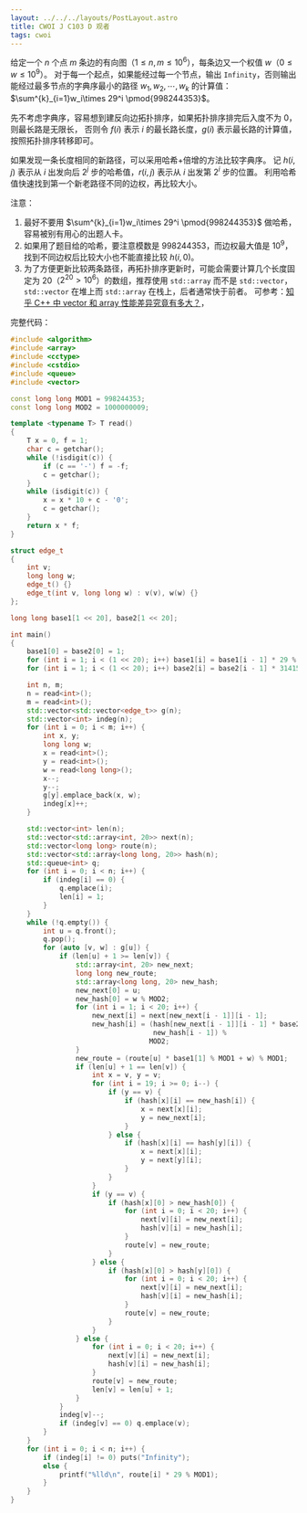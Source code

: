 ```yaml
---
layout: ../../../layouts/PostLayout.astro
title: CWOI J C103 D 观者
tags: cwoi
---
```


给定一个 $n$ 个点 $m$ 条边的有向图（$1 \le n, m \le 10^6$），每条边又一个权值 $w$（$0 \le w \le 10^9$）。
对于每一个起点，如果能经过每一个节点，输出 `Infinity`，否则输出能经过最多节点的字典序最小的路径 $w_1,w_2,\cdots,w_k$ 的计算值：
$\sum^{k}_{i=1}w_i\times 29^i \pmod{998244353}$。

先不考虑字典序，容易想到建反向边拓扑排序，如果拓扑排序排完后入度不为 0，则最长路是无限长，
否则令 $f(i)$ 表示 $i$ 的最长路长度，$g(i)$ 表示最长路的计算值，按照拓扑排序转移即可。

如果发现一条长度相同的新路径，可以采用哈希+倍增的方法比较字典序。
记 $h(i, j)$ 表示从 $i$ 出发向后 $2^j$ 步的哈希值，$r(i, j)$ 表示从 $i$ 出发第 $2^i$ 步的位置。
利用哈希值快速找到第一个新老路径不同的边权，再比较大小。

注意：
1. 最好不要用 $\sum^{k}_{i=1}w_i\times 29^i \pmod{998244353}$ 做哈希，容易被别有用心的出题人卡。
2. 如果用了题目给的哈希，要注意模数是 $998244353$，而边权最大值是 $10^9$，找到不同边权后比较大小也不能直接比较 $h(i, 0)$。
3. 为了方便更新比较两条路径，再拓扑排序更新时，可能会需要计算几个长度固定为 20（$2^{20} > 10^6$）的数组，推荐使用
`std::array` 而不是 `std::vector`，`std::vector` 在堆上而 `std::array` 在栈上，后者通常快于前者。
可参考：[知乎 C++ 中 vector 和 array 性能差异究竟有多大？](https://www.zhihu.com/question/475070301)，

完整代码：

```cpp
#include <algorithm>
#include <array>
#include <cctype>
#include <cstdio>
#include <queue>
#include <vector>

const long long MOD1 = 998244353;
const long long MOD2 = 1000000009;

template <typename T> T read()
{
    T x = 0, f = 1;
    char c = getchar();
    while (!isdigit(c)) {
        if (c == '-') f = -f;
        c = getchar();
    }
    while (isdigit(c)) {
        x = x * 10 + c - '0';
        c = getchar();
    }
    return x * f;
}

struct edge_t
{
    int v;
    long long w;
    edge_t() {}
    edge_t(int v, long long w) : v(v), w(w) {}
};

long long base1[1 << 20], base2[1 << 20];

int main()
{
    base1[0] = base2[0] = 1;
    for (int i = 1; i < (1 << 20); i++) base1[i] = base1[i - 1] * 29 % MOD1;
    for (int i = 1; i < (1 << 20); i++) base2[i] = base2[i - 1] * 314159 % MOD2;

    int n, m;
    n = read<int>();
    m = read<int>();
    std::vector<std::vector<edge_t>> g(n);
    std::vector<int> indeg(n);
    for (int i = 0; i < m; i++) {
        int x, y;
        long long w;
        x = read<int>();
        y = read<int>();
        w = read<long long>();
        x--;
        y--;
        g[y].emplace_back(x, w);
        indeg[x]++;
    }

    std::vector<int> len(n);
    std::vector<std::array<int, 20>> next(n);
    std::vector<long long> route(n);
    std::vector<std::array<long long, 20>> hash(n);
    std::queue<int> q;
    for (int i = 0; i < n; i++) {
        if (indeg[i] == 0) {
            q.emplace(i);
            len[i] = 1;
        }
    }
    while (!q.empty()) {
        int u = q.front();
        q.pop();
        for (auto [v, w] : g[u]) {
            if (len[u] + 1 >= len[v]) {
                std::array<int, 20> new_next;
                long long new_route;
                std::array<long long, 20> new_hash;
                new_next[0] = u;
                new_hash[0] = w % MOD2;
                for (int i = 1; i < 20; i++) {
                    new_next[i] = next[new_next[i - 1]][i - 1];
                    new_hash[i] = (hash[new_next[i - 1]][i - 1] * base2[1 << (i - 1)] % MOD2 +
                                   new_hash[i - 1]) %
                                  MOD2;
                }
                new_route = (route[u] * base1[1] % MOD1 + w) % MOD1;
                if (len[u] + 1 == len[v]) {
                    int x = v, y = v;
                    for (int i = 19; i >= 0; i--) {
                        if (y == v) {
                            if (hash[x][i] == new_hash[i]) {
                                x = next[x][i];
                                y = new_next[i];
                            }
                        } else {
                            if (hash[x][i] == hash[y][i]) {
                                x = next[x][i];
                                y = next[y][i];
                            }
                        }
                    }
                    if (y == v) {
                        if (hash[x][0] > new_hash[0]) {
                            for (int i = 0; i < 20; i++) {
                                next[v][i] = new_next[i];
                                hash[v][i] = new_hash[i];
                            }
                            route[v] = new_route;
                        }
                    } else {
                        if (hash[x][0] > hash[y][0]) {
                            for (int i = 0; i < 20; i++) {
                                next[v][i] = new_next[i];
                                hash[v][i] = new_hash[i];
                            }
                            route[v] = new_route;
                        }
                    }
                } else {
                    for (int i = 0; i < 20; i++) {
                        next[v][i] = new_next[i];
                        hash[v][i] = new_hash[i];
                    }
                    route[v] = new_route;
                    len[v] = len[u] + 1;
                }
            }
            indeg[v]--;
            if (indeg[v] == 0) q.emplace(v);
        }
    }
    for (int i = 0; i < n; i++) {
        if (indeg[i] != 0) puts("Infinity");
        else {
            printf("%lld\n", route[i] * 29 % MOD1);
        }
    }
}
```

